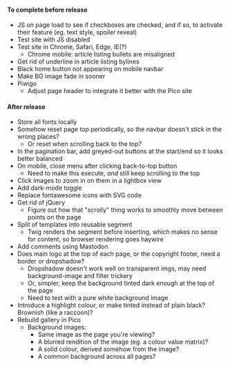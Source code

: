 #### To complete before release
* JS on page load to see if checkboxes are checked, and if so, to activate their feature (eg. text style, spoiler reveal)
* Test site with JS disabled
* Test site in Chrome, Safari, Edge, IE(?)
    * Chrome mobile: article listing bullets are misaligned
* Get rid of underline in article listing bylines
* Black home button not appearing on mobile navbar
* Make BG image fade in sooner
* Piwigo
	* Adjust page header to integrate it better with the Pico site
	
#### After release
* Store all fonts locally
* Somehow reset page top periodically, so the navbar doesn't stick in the wrong places?
	* Or reset when scrolling back to the top?
* In the pagination bar, add greyed-out buttons at the start/end so it looks better balanced
* On mobile, close menu after clicking back-to-top button
	* Need to make this execute, *and* still keep scrolling to the top
* Click images to zoom in on them in a lightbox view
* Add dark-mode toggle
* Replace fontawesome icons with SVG code
* Get rid of jQuery
	* Figure out how that "scrolly" thing works to smoothly move between points on the page
* Split <HEAD> of templates into reusable segment
	* Twig renders the segment before inserting, which makes no sense for <HEAD> content, so browser rendering goes haywire
* Add comments using Mastodon
* Does main logo at the top of each page, or the copyright footer, need a border or dropshadow?
	* Dropshadow doesn't work well on transparent imgs, may need background-image and filter trickery
	* Or, simpler, keep the background tinted dark enough at the top of the page
	* Need to test with a pure white background image
* Introduce a highlight colour, or make tinted instead of plain black?  Brownish (like a raccoon)?
* Rebuild gallery in Pico
	* Background images:
		* Same image as the page you're viewing?
		* A blurred rendition of the image (eg. a colour value matrix)?
		* A solid colour, derived somehow from the image?
		* A common background across all pages?
